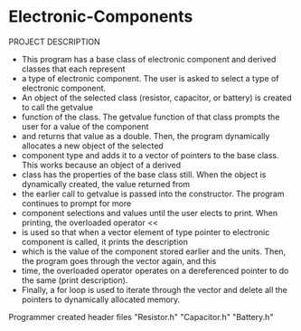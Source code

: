 


# Electronic-Components

  PROJECT DESCRIPTION
 *  This program has a base class of electronic component and derived classes that each represent
 * a type of electronic component. The user is asked to select a type of electronic component.
 * An object of the selected class (resistor, capacitor, or battery) is created to call the getvalue
 * function of the class. The getvalue function of that class prompts the user for a value of the component
 * and returns that value as a double. Then, the program dynamically allocates a new object of the selected
 * component type and adds it to a vector of pointers to the base class. This works because an object of a derived
 * class has the properties of the base class still. When the object is dynamically created, the value returned from
 * the earlier call to getvalue is passed into the constructor. The program continues to prompt for more
 * component selections and values until the user elects to print. When printing, the overloaded operator <<
 * is used so that when a vector element of type pointer to electronic component is called, it prints the description
 * which is the value of the component stored earlier and the units. Then, the program goes through the vector again, and this
 * time, the overloaded operator operates on a dereferenced pointer to do the same (print description).
 * Finally, a for loop is used to iterate through the vector and delete all the pointers to dynamically allocated memory.




  Programmer created header files
 "Resistor.h"
 "Capacitor.h"
 "Battery.h"


